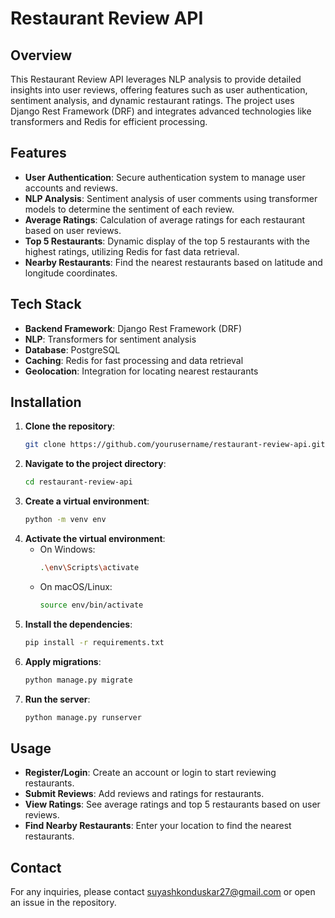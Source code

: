# Restaurant Review API

## Overview

This Restaurant Review API leverages NLP analysis to provide detailed insights into user reviews, offering features such as user authentication, sentiment analysis, and dynamic restaurant ratings. The project uses Django Rest Framework (DRF) and integrates advanced technologies like transformers and Redis for efficient processing.

## Features

- **User Authentication**: Secure authentication system to manage user accounts and reviews.
- **NLP Analysis**: Sentiment analysis of user comments using transformer models to determine the sentiment of each review.
- **Average Ratings**: Calculation of average ratings for each restaurant based on user reviews.
- **Top 5 Restaurants**: Dynamic display of the top 5 restaurants with the highest ratings, utilizing Redis for fast data retrieval.
- **Nearby Restaurants**: Find the nearest restaurants based on latitude and longitude coordinates.

## Tech Stack

- **Backend Framework**: Django Rest Framework (DRF)
- **NLP**: Transformers for sentiment analysis
- **Database**: PostgreSQL
- **Caching**: Redis for fast processing and data retrieval
- **Geolocation**: Integration for locating nearest restaurants

## Installation

1. **Clone the repository**:
    ```bash
    git clone https://github.com/yourusername/restaurant-review-api.git
    ```
2. **Navigate to the project directory**:
    ```bash
    cd restaurant-review-api
    ```
3. **Create a virtual environment**:
    ```bash
    python -m venv env
    ```
4. **Activate the virtual environment**:
    - On Windows:
        ```bash
        .\env\Scripts\activate
        ```
    - On macOS/Linux:
        ```bash
        source env/bin/activate
        ```
5. **Install the dependencies**:
    ```bash
    pip install -r requirements.txt
    ```
6. **Apply migrations**:
    ```bash
    python manage.py migrate
    ```
7. **Run the server**:
    ```bash
    python manage.py runserver
    ```

## Usage

- **Register/Login**: Create an account or login to start reviewing restaurants.
- **Submit Reviews**: Add reviews and ratings for restaurants.
- **View Ratings**: See average ratings and top 5 restaurants based on user reviews.
- **Find Nearby Restaurants**: Enter your location to find the nearest restaurants.


## Contact

For any inquiries, please contact suyashkonduskar27@gmail.com or open an issue in the repository.

